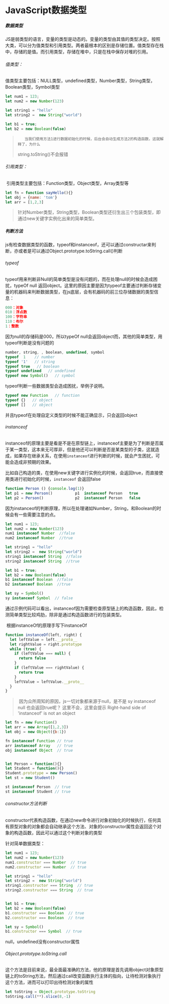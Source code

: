 # JavaScript数据类型

[基本类型和引用类型怎么用的时候，你咋和面试官吹逼（上]: https://juejin.im/post/5e82b79cf265da47f3189e57

##### 数据类型

​		JS是弱类型的语言，变量的类型是动态的。变量的类型由其值的类型决定。按照大类，可以分为值类型和引用类型。两者最根本的区别是存储位置。值类型存在栈中，存储的是值。而引用类型，存储在堆中，只是在栈中保存对堆的引用。

###### 	值类型：

​	值类型主要包括：NULL类型，undefined类型，Number类型，String类型，Boolean类型，Symbol类型

```javascript
let num1 = 123;             
let num2 = new Number(123)

let string1 = "hello"
let string2 =  new String("world")

let b1 = true;
let b2 = new Boolean(false)
```

>   	 当我们使用方法1进行数据初始化的时候，后台会自动生成方法2的构造函数，这就解释了，为什么
>   string.toString()不会报错

###### 	引用类型：

​	引用类型主要包括：Function类型，Object类型，Array类型等

```js
let fn = function sayHello(){}
let obj = {name: 'tom'}
let arr = [1,2,3]
```

> ​	针对Number类型，String类型，Boolean类型还衍生出三个包装类型，即通过new关键字实例化出来的简单类型。

##### 判断方法

​	js有检查数据类型的函数，typeof和instanceof，还可以通过constructar来判断，亦或者是可以通过Object.prototype.toString.call()判断

###### typeof

​		typeof用来判断非Null的简单类型是没有问题的，而在处理null的时候会造成困扰，typeOf null 返回object。这里的原因主要是因为typeof主要通过判断存储变量的机器码来判断数据类型，在js底层，会有机器码的前三位存储数据的类型信息：

```js
000：对象
010：浮点数
100：字符串
110：布尔
1：整数
```

因为null的存储码是000，所以typeOf null会返回object而，其他的简单类型，用typeof判断是没有问题的

```javascript
number, string, , boolean, undefined, symbol
typeof  1    // number
typeof '1'   // string
typeof true   // boolean
typeof undefined   // undefined
typeof new Symbol()   // symbol
```

typeof判断一些数据类型会造成困扰，举例子说明。

```javascript
typeof new Function   // function
typeof {}   // object
typeof []   // object
```

并且typeof在处理自定义类型的时候不能正确显示，只会返回object

###### instanceof 

​		instanceof的原理主要是看是不是在原型链上，instanceof主要是为了判断是否属于某一类型，这本来无可厚非，但是他还可以判断是否是某类型的子类，这就造成，如果存在继承关系，在使用`instanceof`进行判断的时候，就会产生困扰，可能会造成非预期的效果。

​		比如自己构造的类，在使用new关键字进行实例化的时候，会返回true，而直接使用类进行初始化的时候，`instanceof` 会返回false

```js
function Person () {console.log(1)}
let p1 = new Person()          p1  instanceof Person   true
let p2 = Person()              p2  instanceof Person   false
```

​		因为instanceof的判断原理，所以在处理诸如Number，String，和Boolean的时候会有一些需要注意的点。

```javascript
let num1 = 123;              
let num2 = new Number(123)
num1 instanceof Number  //false
num2 instanceof Number  //true

let string1 = "hello"
let string2 =  new String("world")
string1 instanceof String  //false
string2 instanceof String  //true

let b1 = true;
let b2 = new Boolean(false)
b1 instanceof Boolean  //false
b2 instanceof Boolean  //true

let sy = Symbol()
sy instanceof Symbol  // false
```

​		通过示例代码可以看出，instanceof因为需要检查原型链上的构造函数，因此，检测简单类型比较鸡肋，除非是通过构造函数进行的包装类型。

​		根据instanceOf的原理手写下instanceOf

```js
function instanceOf(left, right) {
  let leftValue = left.__proto__
  let rightValue = right.prototype
  while (true) {
    if (leftValue === null) {
      return false
    }
    if (leftValue === rightValue) {
      return true
    }
    leftValue = leftValue.__proto__
  }
}
```

> ​		因为众所周知的原因，js一切对象都来源于null，是不是 sy instanceof null 也会返回true呢？
> 这里不会，这里会提示 Right-hand side of 'instanceof' is not an object

```js
let fn = new Function()
let arr = new Array([1,2,3])
let obj = new Object({b:1})

fn instanceof Function // true
arr instanceof Array   // true
obj instanceof Object  // true


let Person = function(){}
let Student = function(){}
Student.prototype = new Person()
let st = new Student()

st instanceof Person  // true
st instanceof Student // true
```

###### constructor方法判断

​		constructor代表构造函数，在通过new命令进行对象初始化的时候执行，任何具有原型对象的对象都会自动继承这个方法、对象的constructor属性会返回这个对象的构造函数，因此可以通过这个判断对象的类型

针对简单数据类型：

```js
let num1 = 123;             
let num2 = new Number(123)
num1.constructor === Number  // true
num2.constructor === Number  // true

let string1 = "hello" 
let string2 =  new String("world")
string1.constructor === String  // true
string2.constructor === String  // true


let b1 = true;
let b2 = new Boolean(false)
b1.constructor === Boolean  // true
b2.constructor === Boolean  // true

let sy = Symbol()
b1.constructor === Symbol  // true
```

null，undefined没有constructor属性

###### Object.prototype.toString.call

​		这个方法是目前来说，最全面最准确的方法，他的原理是首先调用object对象原型链上的toString方法，然后通过call改变函数执行主体的指向，让待检测对象执行这个方法，进而可以打印出待检测对象的属性

```javascript
let toString = Object.prototype.toString
toString.call(**).slice(8,-1)
```